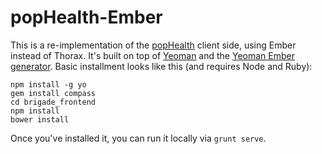 popHealth-Ember
===============

This is a re-implementation of the [popHealth](https://github.com/pophealth/pophealth) client side, using Ember instead of Thorax. It's built on top of [Yeoman](http://yeoman.io/) and the [Yeoman Ember generator](https://github.com/yeoman/generator-ember). Basic installment looks like this (and requires Node and Ruby):

    npm install -g yo
    gem install compass
    cd brigade_frontend
    npm install
    bower install

Once you've installed it, you can run it locally via `grunt serve`.
